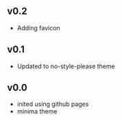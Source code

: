 
## v0.2
- Adding favicon

## v0.1
- Updated to no-style-please theme

## v0.0
- inited using github pages
- minima theme